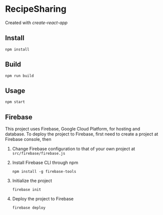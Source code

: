 # RecipeSharing
Created with *create-react-app*


## Install
    npm install

## Build
    npm run build


## Usage
    npm start

## Firebase

This project uses Firebase, Google Cloud Platform, for hosting and database. To deploy the project to Firebase, first need to create a project at Firebase console, then

1. Change Firebase configuration to that of your own project at `src/firebase/firebase.js`

2. Install Firebase CLI through npm

    ```
    npm install -g firebase-tools
    
    ```

3. Initialize the project 

    ```
    firebase init
    
    ```

4. Deploy the project to Firebase 

    ```
    firebase deploy
    
    ```
